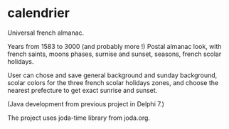 calendrier
==========

Universal french almanac.

Years from 1583 to 3000 (and probably more !)
Postal almanac look, with french saints, moons phases, surnise and sunset, seasons,
french scolar holidays. 

User can chose and save general background and sunday background, scolar colors for the 
three french scolar holidays zones, and choose the nearest prefecture to get exact sunrise and sunset.

(Java development from previous project in Delphi 7.)

The project uses joda-time library from joda.org. 

